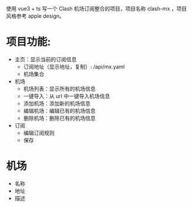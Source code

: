 使用 vue3 + ts 写一个 Clash 机场订阅整合的项目，项目名称 clash-mx ，项目风格参考 apple design。

# 项目功能:
- 主页：显示当前的订阅信息
  * 订阅地址（显示地址，复制）: /api/mx.yaml
  * 机场集合
- 机场
  * 机场列表：显示所有的机场信息
  * 一键导入：从 url 中一键导入机场信息
  * 添加机场：添加新的机场信息
  * 编辑机场：编辑已有的机场信息
  * 删除机场：删除已有的机场信息
- 订阅
  * 编辑订阅规则
  * 保存

# 机场
- 名称
- 地址
- 描述

